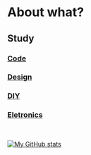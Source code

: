 # About what?

## Study

### [Code](https://github.com/mafhper/study/tree/main/code-resource)

### [Design](https://github.com/mafhper/study/tree/main/design-resource)

### [DIY](https://github.com/mafhper/study/tree/main/do-it-yourself)

### [Eletronics](https://github.com/mafhper/study/tree/main/eletronic-resource)

&nbsp;

[![My GitHub stats](https://github-readme-stats.vercel.app/api?username=mafhper&hide=stars,prs&show_icons=true&theme=github_dark)](https://github.com/mafhper)
